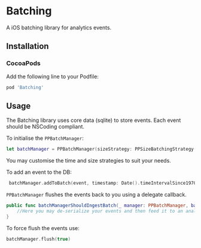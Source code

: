 # Batching
A iOS batching library for analytics events.


## Installation

### CocoaPods

Add the following line to your Podfile:

```ruby
pod 'Batching'
```

## Usage

The Batching library uses core data (sqlite) to store events. Each event should be NSCoding compliant. 

To initialise the `PPBatchManager`:

```swift 
let batchManager = PPBatchManager(sizeStrategy: PPSizeBatchingStrategy(), timeStrategy: PPTimeBatchingStrategy(), dbName: "EventsDB")
```

You may customise the time and size strategies to suit your needs. 


To add an event to the DB:

```swift
 batchManager.addToBatch(event, timestamp: Date().timeIntervalSince1970)
```

`PPBatchManager` flushes the events back to you using a delegate callback. 


```swift
public func batchManagerShouldIngestBatch(_ manager: PPBatchManager, batch: [Any], completion: @escaping (Bool, Error?) -> Void) {
	//Here you may de-serialize your events and then feed it to an analytics service of your choice 
}

```


To force flush the events use:

```swift
batchManager.flush(true)
```


